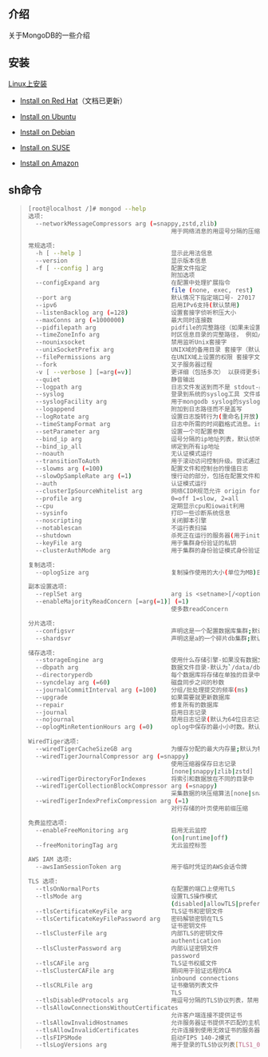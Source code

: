 ## 介绍

关于MongoDB的一些介绍

## 安装

[Linux上安装](https://docs.mongodb.com/manual/administration/install-on-linux/)

- [Install on Red Hat](mongodb-install-red-hat.md)（文档已更新）

- [Install on Ubuntu](https://docs.mongodb.com/manual/tutorial/install-mongodb-on-ubuntu/)

- [Install on Debian](https://docs.mongodb.com/manual/tutorial/install-mongodb-on-debian/)

- [Install on SUSE](https://docs.mongodb.com/manual/tutorial/install-mongodb-on-suse/)

- [Install on Amazon](https://docs.mongodb.com/manual/tutorial/install-mongodb-on-amazon/)

## sh命令

> ```sh
> [root@localhost /]# mongod --help
> 选项:
>   --networkMessageCompressors arg (=snappy,zstd,zlib)
>                                         用于网络消息的用逗号分隔的压缩器列表
> 
> 常规选项:
>   -h [ --help ]                         显示此用法信息
>   --version                             显示版本信息
>   -f [ --config ] arg                   配置文件指定
>                                         附加选项
>   --configExpand arg                    在配置中处理扩展指令
>                                         file (none, exec, rest)
>   --port arg                            默认情况下指定端口号- 27017
>   --ipv6                                启用IPv6支持(默认禁用)
>   --listenBacklog arg (=128)            设置套接字侦听积压大小
>   --maxConns arg (=1000000)             最大同时连接数
>   --pidfilepath arg                     pidfile的完整路径（如果未设置，则为否 pidfile已创建）
>   --timeZoneInfo arg                    时区信息目录的完整路径， 例如/usr/share/zoneinfo
>   --nounixsocket                        禁用监听Unix套接字
>   --unixSocketPrefix arg                UNIX域的备用目录 套接字（默认为/ tmp）
>   --filePermissions arg                 在UNIX域上设置的权限 套接字文件-默认为0700
>   --fork                                叉子服务器过程
>   -v [ --verbose ] [=arg(=v)]           更详细（包括多次） 以获得更多详细信息-vvvvv）
>   --quiet                               静音输出
>   --logpath arg                         日志文件发送到而不是 stdout-必须是文件，而不是 目录
>   --syslog                              登录到系统的syslog工具 文件或标准输出
>   --syslogFacility arg                  用于mongodb syslog的syslog工具消息
>   --logappend                           附加到日志路径而不是盖写
>   --logRotate arg                       设置日志旋转行为(重命名|开放)
>   --timeStampFormat arg                 日志中所需的时间戳格式消息。iso8601-utc或 iso8601-local
>   --setParameter arg                    设置一个可配置参数
>   --bind_ip arg                         逗号分隔的ip地址列表，默认侦听本地主机
>   --bind_ip_all                         绑定到所有ip地址
>   --noauth                              无认证模式运行
>   --transitionToAuth                    用于滚动访问控制升级。尝试通过传出进行身份验证连接和继续不管成功。接受传入的连接是否有身份验证。
>   --slowms arg (=100)                   配置文件和控制台的慢值日志
>   --slowOpSampleRate arg (=1)           慢行动的部分，包括在配置文件和控制台日志
>   --auth                                认证模式运行
>   --clusterIpSourceWhitelist arg        网络CIDR规范允许 origin for `__system` access
>   --profile arg                         0=off 1=slow, 2=all
>   --cpu                                 定期显示cpu和iowait利用
>   --sysinfo                             打印一些诊断系统信息
>   --noscripting                         关闭脚本引擎
>   --notablescan                         不运行表扫描
>   --shutdown                            杀死正在运行的服务器(用于init)脚本)
>   --keyFile arg                         用于集群身份验证的私钥
>   --clusterAuthMode arg                 用于集群的身份验证模式身份验证。替代(密钥文件| sendKeyFile | sendX509 | x509)
> 
> 复制选项:
>   --oplogSize arg                       复制操作使用的大小(单位为MB)日志。默认为5%的磁盘空间(即大是好的)
> 
> 副本设置选项:
>   --replSet arg                         arg is <setname>[/<optionalseedhostlist>]
>   --enableMajorityReadConcern [=arg(=1)] (=1)
>                                         使多数readConcern
> 
> 分片选项:
>   --configsvr                           声明这是一个配置数据库集群;默认端口27019;默认的 dir /data/configdb
>   --shardsvr                            声明这是a的一个碎片db集群;默认端口27018
> 
> 储存选项:
>   --storageEngine arg                   使用什么存储引擎-如果没有数据文件，默认使用wiredTiger
>   --dbpath arg                          数据文件目录-默认为`/data/db`
>   --directoryperdb                      每个数据库将存储在单独的目录中
>   --syncdelay arg (=60)                 磁盘同步之间的秒数
>   --journalCommitInterval arg (=100)    分组/批处理提交的频率(ms)
>   --upgrade                             如果需要就更新数据库
>   --repair                              修复所有的数据库
>   --journal                             启用日志记录
>   --nojournal                           禁用日志记录(默认为64位日志记录)
>   --oplogMinRetentionHours arg (=0)     oplog中保存的最小小时数。默认值为0(关闭)。允许分数(如1.5小时)
> 
> WiredTiger选项:
>   --wiredTigerCacheSizeGB arg           为缓存分配的最大内存量;默认为物理RAM的1/2
>   --wiredTigerJournalCompressor arg (=snappy)
>                                         使用压缩器保存日志记录 
>                                         [none|snappy|zlib|zstd]
>   --wiredTigerDirectoryForIndexes       将索引和数据放在不同的目录中
>   --wiredTigerCollectionBlockCompressor arg (=snappy)
>                                         采集数据的块压缩算法[none|snappy|zlib|zstd]
>   --wiredTigerIndexPrefixCompression arg (=1)
>                                         对行存储的叶页使用前缀压缩
> 
> 免费监控选项:
>   --enableFreeMonitoring arg            启用无云监控 
>                                         (on|runtime|off)
>   --freeMonitoringTag arg               无云监控标签
> 
> AWS IAM 选项:
>   --awsIamSessionToken arg              用于临时凭证的AWS会话令牌
> 
> TLS 选项:
>   --tlsOnNormalPorts                    在配置的端口上使用TLS
>   --tlsMode arg                         设置TLS操作模式
>                                         (disabled|allowTLS|preferTLS|requireTLS)
>   --tlsCertificateKeyFile arg           TLS证书和密钥文件
>   --tlsCertificateKeyFilePassword arg   密码解锁密钥在TLS
>                                         证书密钥文件
>   --tlsClusterFile arg                  内部TLS的密钥文件
>                                         authentication
>   --tlsClusterPassword arg              内部认证密钥文件
>                                         password
>   --tlsCAFile arg                       TLS证书权威文件
>   --tlsClusterCAFile arg                期间用于验证远程的CA
>                                         inbound connections
>   --tlsCRLFile arg                      证书撤销列表文件
>                                         TLS
>   --tlsDisabledProtocols arg            用逗号分隔的TLS协议列表，禁用[TLS1_0,TLS1_1,TLS1_2]
>   --tlsAllowConnectionsWithoutCertificates 
>                                         允许客户端连接不提供证书
>   --tlsAllowInvalidHostnames            允许服务器证书提供不匹配的主机名
>   --tlsAllowInvalidCertificates         允许连接到使用无效证书的服务器
>   --tlsFIPSMode                         启动FIPS 140-2模式
>   --tlsLogVersions arg                  用于登录的TLS协议列表[TLS1_0,TLS1_1,TLS1_2]
> ```